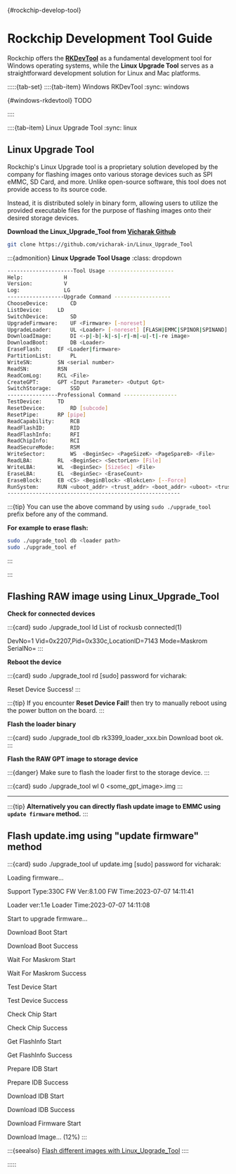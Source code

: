 {#rockchip-develop-tool}

# Rockchip Development Tool Guide

Rockchip offers the [**RKDevTool**](#windows-rkdevtool) as a fundamental development tool for Windows operating systems,
while the **Linux Upgrade Tool** serves as a straightforward development solution for Linux and Mac platforms.

:::::{tab-set}
::::{tab-item} Windows RKDevTool
:sync: windows

{#windows-rkdevtool}
TODO

::::

::::{tab-item} Linux Upgrade Tool
:sync: linux

## Linux Upgrade Tool

Rockchip's Linux Upgrade tool is a proprietary solution developed by the company for flashing images onto
various storage devices such as SPI eMMC, SD Card, and more. Unlike open-source software,
this tool does not provide access to its source code.

Instead, it is distributed solely in binary form, allowing users to utilize the provided executable files
for the purpose of flashing images onto their desired storage devices.

**Download the Linux_Upgrade_Tool from [Vicharak Github](https://github.com/vicharak-in/Linux_Upgrade_Tool)**

```bash
git clone https://github.com/vicharak-in/Linux_Upgrade_Tool
```

:::{admonition} **Linux Upgrade Tool Usage**
:class: dropdown

```bash
---------------------Tool Usage ---------------------
Help:             H
Version:          V
Log:              LG
------------------Upgrade Command ------------------
ChooseDevice:		CD
ListDevice:		LD
SwitchDevice:		SD
UpgradeFirmware:	UF <Firmware> [-noreset]
UpgradeLoader:		UL <Loader> [-noreset] [FLASH|EMMC|SPINOR|SPINAND]
DownloadImage:		DI <-p|-b|-k|-s|-r|-m|-u|-t|-re image>
DownloadBoot:		DB <Loader>
EraseFlash:		EF <Loader|firmware>
PartitionList:		PL
WriteSN:		SN <serial number>
ReadSN:			RSN
ReadComLog:		RCL <File>
CreateGPT:		GPT <Input Parameter> <Output Gpt>
SwitchStorage:		SSD
----------------Professional Command -----------------
TestDevice:		TD
ResetDevice:		RD [subcode]
ResetPipe:		RP [pipe]
ReadCapability:		RCB
ReadFlashID:		RID
ReadFlashInfo:		RFI
ReadChipInfo:		RCI
ReadSecureMode:		RSM
WriteSector:		WS  <BeginSec> <PageSizeK> <PageSpareB> <File>
ReadLBA:		RL  <BeginSec> <SectorLen> [File]
WriteLBA:		WL  <BeginSec> [SizeSec] <File>
EraseLBA:		EL  <BeginSec> <EraseCount>
EraseBlock:		EB <CS> <BeginBlock> <BlokcLen> [--Force]
RunSystem:		RUN <uboot_addr> <trust_addr> <boot_addr> <uboot> <trust> <boot>
-------------------------------------------------------
```

:::{tip}
You can use the above command by using `sudo ./upgrade_tool` prefix before any of the command.

**For example to erase flash:**

```bash
sudo ./upgrade_tool db <loader path>
sudo ./upgrade_tool ef
```

:::

:::

## Flashing RAW image using Linux_Upgrade_Tool

**Check for connected devices**

:::{card} sudo ./upgrade_tool ld
List of rockusb connected(1)

DevNo=1	Vid=0x2207,Pid=0x330c,LocationID=7143	Mode=Maskrom	SerialNo=
:::

**Reboot the device**

:::{card} sudo ./upgrade_tool rd
[sudo] password for vicharak:

Reset Device Success!
:::

:::{tip}
If you encounter **Reset Device Fail!** then try to manually reboot using the power button on the board.
:::

**Flash the loader binary**

:::{card} sudo ./upgrade_tool db rk3399_loader_xxx.bin
Download boot ok.
:::

**Flash the RAW GPT image to storage device**

:::{danger}
Make sure to flash the loader first to the storage device.
:::

:::{card} sudo ./upgrade_tool wl 0 <some_gpt_image>.img
:::

---

:::{tip}
**Alternatively you can directly flash update image to EMMC using `update firmware` method.**
:::

## Flash update.img using "update firmware" method

:::{card} sudo ./upgrade_tool uf update.img
[sudo] password for vicharak:

Loading firmware...

Support Type:330C	FW Ver:8.1.00	FW Time:2023-07-07 14:11:41

Loader ver:1.1e	Loader Time:2023-07-07 14:11:08

Start to upgrade firmware...

Download Boot Start

Download Boot Success

Wait For Maskrom Start

Wait For Maskrom Success

Test Device Start

Test Device Success

Check Chip Start

Check Chip Success

Get FlashInfo Start

Get FlashInfo Success

Prepare IDB Start

Prepare IDB Success

Download IDB Start

Download IDB Success

Download Firmware Start

Download Image... (12%)
:::

:::{seealso} [Flash different images with Linux_Upgrade_Tool](#rockchip-upgrade-tool-misc)
::::

:::::
